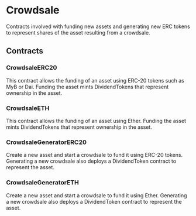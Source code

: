 # Crowdsale

Contracts involved with funding new assets and generating new ERC tokens to represent shares of the asset resulting from a crowdsale.

## Contracts

### CrowdsaleERC20

This contract allows the funding of an asset using ERC-20 tokens such as MyB or Dai. Funding the asset mints DividendTokens that represent ownership in the asset.

### CrowdsaleETH

This contract allows the funding of an asset using Ether. Funding the asset mints DividendTokens that represent ownership in the asset.

### CrowdsaleGeneratorERC20

Create a new asset and start a crowdsale to fund it using ERC-20 tokens. Generating a new crowdsale also deploys a DividendToken contract to represent the asset.

### CrowdsaleGeneratorETH

Create a new asset and start a crowdsale to fund it using Ether. Generating a new crowdsale also deploys a DividendToken contract to represent the asset.

